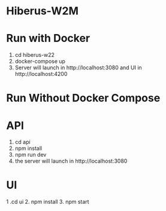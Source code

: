 # Hiberus-W2M

# Run with Docker
  1. cd hiberus-w22
  2. docker-compose up
  3. Server will launch in http://localhost:3080 and UI in http://localhost:4200

# Run Without Docker Compose

# API
  1. cd api
  2. npm install
  3. npm run dev
  4. the server will launch in http://localhost:3080

# UI
  1 .cd ui
  2. npm install
  3. npm start

